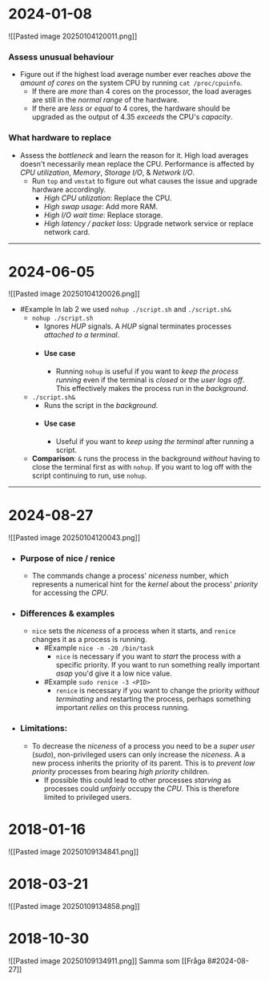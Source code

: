 # 2024-01-08
![[Pasted image 20250104120011.png]]
### Assess unusual behaviour
* Figure out if the highest load average number ever reaches *above* the *amount of cores* on the system CPU by running ``cat /proc/cpuinfo``. 
	* If there are *more* than 4 cores on the processor, the load averages are still in the *normal range* of the hardware.
	* If there are *less* or *equal* to 4 cores, the hardware should be upgraded as the output of 4.35 *exceeds* the CPU's *capacity*.
### What hardware to replace
* Assess the *bottleneck* and learn the reason for it. High load averages doesn't necessarily mean replace the CPU. Performance is affected by *CPU utilization*, *Memory*, *Storage I/O*, & *Network I/O*.
	* Run ``top`` and ``vmstat`` to figure out what causes the issue and upgrade hardware accordingly.
		* *High CPU utilization*: Replace the CPU.
		* *High swap usage*: Add more RAM. 
		* *High I/O wait time*: Replace storage.
		* *High latency / packet loss*: Upgrade network service or replace network card.

---
# 2024-06-05
![[Pasted image 20250104120026.png]]

* #Example In lab 2 we used ``nohup ./script.sh`` and ``./script.sh&`` 
	* ``nohup ./script.sh``
		* Ignores *HUP* signals. A *HUP* signal terminates processes *attached to a terminal*.
		* #### Use case
			* Running ``nohup`` is useful if you want to *keep the process running* even if the terminal is *closed* or the *user logs off*. This effectively makes the process run in the *background*.
	* ``./script.sh&``
		*  Runs the script in the *background*.
		* #### Use case
			* Useful if you want to *keep using the terminal* after running a script.
	* **Comparison**: ``&`` runs the process in the background *without* having to close the terminal first as with ``nohup``. If you want to log off with the script continuing to run, use ``nohup``. 

---
# 2024-08-27
![[Pasted image 20250104120043.png]]
* ### Purpose of nice / renice
	* The commands change a process' *niceness* number, which represents a numerical hint for the *kernel* about the process' *priority* for accessing the *CPU*.  
* ### Differences & examples
	* ``nice`` sets the *niceness* of a process when it starts, and ``renice`` changes it as a process is running.
		* #Example ``nice -n -20 /bin/task`` 
			* ``nice`` is necessary if you want to *start* the process with a specific priority. If you want to run something really important *asap* you'd give it a low nice value.
		* #Example ``sudo renice -3 <PID>``
			* ``renice`` is necessary if you want to change the priority *without* *terminating* and restarting the process, perhaps something important *relies* on this process running. 
* ### Limitations: 
	* To decrease the *niceness* of a process you need to be a *super user* (*sudo*), non-privileged users can only increase the *niceness*. A a new process inherits the priority of its parent. This is to *prevent* *low priority* processes from bearing *high priority* children. 
		* If possible this could lead to other processes *starving* as processes could *unfairly* occupy the *CPU*. This is therefore limited to privileged users.


# 2018-01-16
![[Pasted image 20250109134841.png]]

# 2018-03-21
![[Pasted image 20250109134858.png]]

# 2018-10-30
![[Pasted image 20250109134911.png]]
Samma som [[Fråga 8#2024-08-27]]